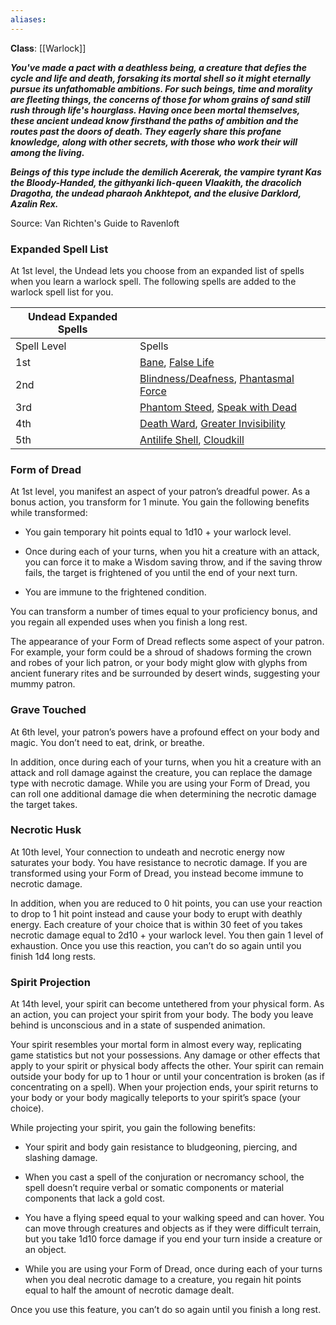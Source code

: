 ```yaml
---
aliases:
---
```

**Class**: [[Warlock]] 

**_You've made a pact with a deathless being, a creature that defies the cycle and life and death, forsaking its mortal shell so it might eternally pursue its unfathomable ambitions. For such beings, time and morality are fleeting things, the concerns of those for whom grains of sand still rush through life's hourglass. Having once been mortal themselves, these ancient undead know firsthand the paths of ambition and the routes past the doors of death. They eagerly share this profane knowledge, along with other secrets, with those who work their will among the living._**

**_Beings of this type include the demilich Acererak, the vampire tyrant Kas the Bloody-Handed, the githyanki lich-queen Vlaakith, the dracolich Dragotha, the undead pharaoh Ankhtepot, and the elusive Darklord, Azalin Rex._**

Source: Van Richten's Guide to Ravenloft

### Expanded Spell List

At 1st level, the Undead lets you choose from an expanded list of spells when you learn a warlock spell. The following spells are added to the warlock spell list for you.

|Undead Expanded Spells|   |
|---|---|
|Spell Level|Spells|
|1st|[Bane](http://dnd5e.wikidot.com/spell:bane), [False Life](http://dnd5e.wikidot.com/spell:false-life)|
|2nd|[Blindness/Deafness](http://dnd5e.wikidot.com/spell:blindness-deafness), [Phantasmal Force](http://dnd5e.wikidot.com/spell:phantasmal-force)|
|3rd|[Phantom Steed](http://dnd5e.wikidot.com/spell:phantom-steed), [Speak with Dead](http://dnd5e.wikidot.com/spell:speak-with-dead)|
|4th|[Death Ward](http://dnd5e.wikidot.com/spell:death-ward), [Greater Invisibility](http://dnd5e.wikidot.com/spell:greater-invisibility)|
|5th|[Antilife Shell](http://dnd5e.wikidot.com/spell:antilife-shell), [Cloudkill](http://dnd5e.wikidot.com/spell:cloudkill)|

### Form of Dread

At 1st level, you manifest an aspect of your patron’s dreadful power. As a bonus action, you transform for 1 minute. You gain the following benefits while transformed:

- You gain temporary hit points equal to 1d10 + your warlock level.

- Once during each of your turns, when you hit a creature with an attack, you can force it to make a Wisdom saving throw, and if the saving throw fails, the target is frightened of you until the end of your next turn.

- You are immune to the frightened condition.

You can transform a number of times equal to your proficiency bonus, and you regain all expended uses when you finish a long rest.

The appearance of your Form of Dread reflects some aspect of your patron. For example, your form could be a shroud of shadows forming the crown and robes of your lich patron, or your body might glow with glyphs from ancient funerary rites and be surrounded by desert winds, suggesting your mummy patron.

### Grave Touched

At 6th level, your patron’s powers have a profound effect on your body and magic. You don’t need to eat, drink, or breathe.

In addition, once during each of your turns, when you hit a creature with an attack and roll damage against the creature, you can replace the damage type with necrotic damage. While you are using your Form of Dread, you can roll one additional damage die when determining the necrotic damage the target takes.

### Necrotic Husk

At 10th level, Your connection to undeath and necrotic energy now saturates your body. You have resistance to necrotic damage. If you are transformed using your Form of Dread, you instead become immune to necrotic damage.

In addition, when you are reduced to 0 hit points, you can use your reaction to drop to 1 hit point instead and cause your body to erupt with deathly energy. Each creature of your choice that is within 30 feet of you takes necrotic damage equal to 2d10 + your warlock level. You then gain 1 level of exhaustion. Once you use this reaction, you can’t do so again until you finish 1d4 long rests.

### Spirit Projection

At 14th level, your spirit can become untethered from your physical form. As an action, you can project your spirit from your body. The body you leave behind is unconscious and in a state of suspended animation.

Your spirit resembles your mortal form in almost every way, replicating game statistics but not your possessions. Any damage or other effects that apply to your spirit or physical body affects the other. Your spirit can remain outside your body for up to 1 hour or until your concentration is broken (as if concentrating on a spell). When your projection ends, your spirit returns to your body or your body magically teleports to your spirit’s space (your choice).

While projecting your spirit, you gain the following benefits:

- Your spirit and body gain resistance to bludgeoning, piercing, and slashing damage.

- When you cast a spell of the conjuration or necromancy school, the spell doesn’t require verbal or somatic components or material components that lack a gold cost.

- You have a flying speed equal to your walking speed and can hover. You can move through creatures and objects as if they were difficult terrain, but you take 1d10 force damage if you end your turn inside a creature or an object.

- While you are using your Form of Dread, once during each of your turns when you deal necrotic damage to a creature, you regain hit points equal to half the amount of necrotic damage dealt.

Once you use this feature, you can’t do so again until you finish a long rest.